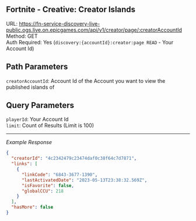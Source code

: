 ## Fortnite - Creative: Creator Islands

URL: https://fn-service-discovery-live-public.ogs.live.on.epicgames.com/api/v1/creator/page/:creatorAccountId \
Method: GET \
Auth Required: Yes (`discovery:{accountId}:creator:page READ` - Your Account Id)

## Path Parameters

`creatorAccountId`: Account Id of the Account you want to view the published islands of

## Query Parameters

`playerId`: Your Account Id <br/>
`limit`: Count of Results (Limit is 100)

---

_Example Response_

```json
{
  "creatorId": "4c2342479c23474daf0c38f64c7d7871",
  "links": [
    {
      "linkCode": "6843-3677-1390",
      "lastActivatedDate": "2023-05-13T23:38:32.569Z",
      "isFavorite": false,
      "globalCCU": 218
    }
  ],
  "hasMore": false
}
```
